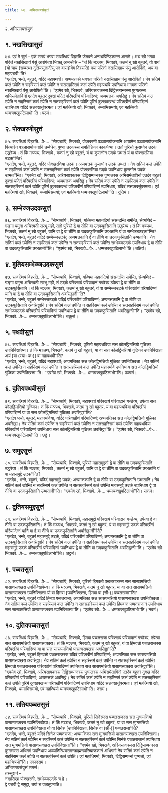 ```yaml
---
title: ०२. अभिसमयसंयुत्तं

---
```

२. अभिसमयसंयुत्तं  


## १. नखसिखासुत्तं

७४. एवं मे सुतं – एकं समयं भगवा सावत्थियं विहरति जेतवने अनाथपिण्डिकस्स आरामे। अथ खो भगवा परित्तं नखसिखायं पंसुं आरोपेत्वा भिक्खू आमन्तेसि – ‘‘तं किं मञ्‍ञथ, भिक्खवे, कतमं नु खो बहुतरं, यो वायं [यो चायं (सब्बत्थ) दुतियसुत्तादीसु पन वासद्दोयेव दिस्सति] मया परित्तो नखसिखायं पंसु आरोपितो, अयं वा महापथवी’’ति?  
‘‘एतदेव, भन्ते, बहुतरं, यदिदं महापथवी। अप्पमत्तको भगवता परित्तो नखसिखायं पंसु आरोपितो। नेव सतिमं कलं उपेति न सहस्सिमं कलं उपेति न सतसहस्सिमं कलं उपेति महापथविं उपनिधाय भगवता परित्तो नखसिखायं पंसु आरोपितो’’ति। ‘‘एवमेव खो, भिक्खवे, अरियसावकस्स दिट्ठिसम्पन्‍नस्स पुग्गलस्स अभिसमेताविनो एतदेव बहुतरं दुक्खं यदिदं परिक्खीणं परियादिण्णं; अप्पमत्तकं अवसिट्ठं। नेव सतिमं कलं उपेति न सहस्सिमं कलं उपेति न सतसहस्सिमं कलं उपेति पुरिमं दुक्खक्खन्धं परिक्खीणं परियादिण्णं उपनिधाय यदिदं सत्तक्खत्तुंपरमता। एवं महत्थियो खो, भिक्खवे, धम्माभिसमयो; एवं महत्थियो धम्मचक्खुपटिलाभो’’ति। पठमं।  


## २. पोक्खरणीसुत्तं

७५. सावत्थियं विहरति…पे॰… ‘‘सेय्यथापि, भिक्खवे, पोक्खरणी पञ्‍ञासयोजनानि आयामेन पञ्‍ञासयोजनानि वित्थारेन पञ्‍ञासयोजनानि उब्बेधेन, पुण्णा उदकस्स समतित्तिका काकपेय्या। ततो पुरिसो कुसग्गेन उदकं उद्धरेय्य। तं किं मञ्‍ञथ, भिक्खवे , कतमं नु खो बहुतरं, यं वा कुसग्गेन उदकं उब्भतं यं वा पोक्खरणिया उदक’’न्ति?  
‘‘एतदेव, भन्ते, बहुतरं, यदिदं पोक्खरणिया उदकं। अप्पमत्तकं कुसग्गेन उदकं उब्भतं। नेव सतिमं कलं उपेति न सहस्सिमं कलं उपेति न सतसहस्सिमं कलं उपेति पोक्खरणिया उदकं उपनिधाय कुसग्गेन उदकं उब्भत’’न्ति। ‘‘एवमेव खो, भिक्खवे, अरियसावकस्स दिट्ठिसम्पन्‍नस्स पुग्गलस्स अभिसमेताविनो एतदेव बहुतरं दुक्खं यदिदं परिक्खीणं परियादिण्णं; अप्पमत्तकं अवसिट्ठं। नेव सतिमं कलं उपेति न सहस्सिमं कलं उपेति न सतसहस्सिमं कलं उपेति पुरिमं दुक्खक्खन्धं परिक्खीणं परियादिण्णं उपनिधाय, यदिदं सत्तक्खत्तुंपरमता। एवं महत्थियो खो, भिक्खवे, धम्माभिसमयो; एवं महत्थियो धम्मचक्खुपटिलाभो’’ति। दुतियं।  


## ३. सम्भेज्‍जउदकसुत्तं

७६. सावत्थियं विहरति…पे॰… ‘‘सेय्यथापि , भिक्खवे, यत्थिमा महानदियो संसन्दन्ति समेन्ति, सेय्यथिदं – गङ्गा यमुना अचिरवती सरभू मही, ततो पुरिसो द्वे वा तीणि वा उदकफुसितानि उद्धरेय्य। तं किं मञ्‍ञथ, भिक्खवे, कतमं नु खो बहुतरं, यानि वा द्वे वा तीणि वा उदकफुसितानि उब्भतानि यं वा सम्भेज्‍जउदक’’न्ति?  
‘‘एतदेव, भन्ते, बहुतरं यदिदं सम्भेज्‍जउदकं; अप्पमत्तकानि द्वे वा तीणि वा उदकफुसितानि उब्भतानि। नेव सतिमं कलं उपेन्ति न सहस्सिमं कलं उपेन्ति न सतसहस्सिमं कलं उपेन्ति सम्भेज्‍जउदकं उपनिधाय द्वे वा तीणि वा उदकफुसितानि उब्भतानी’’ति। ‘‘एवमेव खो, भिक्खवे…पे॰… धम्मचक्खुपटिलाभो’’ति। ततियं।  


## ४. दुतियसम्भेज्‍जउदकसुत्तं

७७. सावत्थियं विहरति…पे॰… ‘‘सेय्यथापि, भिक्खवे, यत्थिमा महानदियो संसन्दन्ति समेन्ति, सेय्यथिदं – गङ्गा यमुना अचिरवती सरभू मही, तं उदकं परिक्खयं परियादानं गच्छेय्य ठपेत्वा द्वे वा तीणि वा उदकफुसितानि। तं किं मञ्‍ञथ, भिक्खवे, कतमं नु खो बहुतरं, यं वा सम्भेज्‍जउदकं परिक्खीणं परियादिण्णं यानि वा द्वे वा तीणि वा उदकफुसितानि अवसिट्ठानी’’ति?  
‘‘एतदेव, भन्ते, बहुतरं सम्भेज्‍जउदकं यदिदं परिक्खीणं परियादिण्णं; अप्पमत्तकानि द्वे वा तीणि वा उदकफुसितानि अवसिट्ठानि। नेव सतिमं कलं उपेन्ति न सहस्सिमं कलं उपेन्ति न सतसहस्सिमं कलं उपेन्ति सम्भेज्‍जउदकं परिक्खीणं परियादिण्णं उपनिधाय द्वे वा तीणि वा उदकफुसितानि अवसिट्ठानी’’ति। ‘‘एवमेव खो, भिक्खवे…पे॰… धम्मचक्खुपटिलाभो’’ति। चतुत्थं।  


## ५. पथवीसुत्तं

७८. सावत्थियं विहरति…पे॰… ‘‘सेय्यथापि , भिक्खवे, पुरिसो महापथविया सत्त कोलट्ठिमत्तियो गुळिका उपनिक्खिपेय्य। तं किं मञ्‍ञथ, भिक्खवे, कतमं नु खो बहुतरं, या वा सत्त कोलट्ठिमत्तियो गुळिका उपनिक्खित्ता अयं [या (स्या॰ क॰)] वा महापथवी’’ति?  
‘‘एतदेव, भन्ते, बहुतरं, यदिदं महापथवी; अप्पमत्तिका सत्त कोलट्ठिमत्तियो गुळिका उपनिक्खित्ता। नेव सतिमं कलं उपेन्ति न सहस्सिमं कलं उपेन्ति न सतसहस्सिमं कलं उपेन्ति महापथविं उपनिधाय सत्त कोलट्ठिमत्तियो गुळिका उपनिक्खित्ता’’ति। ‘‘एवमेव खो, भिक्खवे…पे॰… धम्मचक्खुपटिलाभो’’ति। पञ्‍चमं।  


## ६. दुतियपथवीसुत्तं

७९. सावत्थियं विहरति…पे॰… ‘‘सेय्यथापि, भिक्खवे, महापथवी परिक्खयं परियादानं गच्छेय्य, ठपेत्वा सत्त कोलट्ठिमत्तियो गुळिका। तं किं मञ्‍ञथ, भिक्खवे, कतमं नु खो बहुतरं, यं वा महापथविया परिक्खीणं परियादिण्णं या वा सत्त कोलट्ठिमत्तियो गुळिका अवसिट्ठा’’ति?  
‘‘एतदेव भन्ते, बहुतरं, महापथविया, यदिदं परिक्खीणं परियादिण्णं; अप्पमत्तिका सत्त कोलट्ठिमत्तियो गुळिका अवसिट्ठा। नेव सतिमं कलं उपेन्ति न सहस्सिमं कलं उपेन्ति न सतसहस्सिमं कलं उपेन्ति महापथविया परिक्खीणं परियादिण्णं उपनिधाय सत्त कोलट्ठिमत्तियो गुळिका अवसिट्ठा’’ति। ‘‘एवमेव खो, भिक्खवे…पे॰… धम्मचक्खुपटिलाभो’’ति। छट्ठं।  


## ७. समुद्दसुत्तं

८०. सावत्थियं विहरति…पे॰… ‘‘सेय्यथापि, भिक्खवे, पुरिसो महासमुद्दतो द्वे वा तीणि वा उदकफुसितानि उद्धरेय्य। तं किं मञ्‍ञथ, भिक्खवे , कतमं नु खो बहुतरं, यानि वा द्वे वा तीणि वा उदकफुसितानि उब्भतानि यं वा महासमुद्दे उदक’’न्ति?  
‘‘एतदेव , भन्ते, बहुतरं, यदिदं महासमुद्दे उदकं; अप्पमत्तकानि द्वे वा तीणि वा उदकफुसितानि उब्भतानि। नेव सतिमं कलं उपेन्ति न सहस्सिमं कलं उपेन्ति न सतसहस्सिमं कलं उपेन्ति महासमुद्दे उदकं उपनिधाय द्वे वा तीणि वा उदकफुसितानि उब्भतानी’’ति। ‘‘एवमेव खो, भिक्खवे…पे॰… धम्मचक्खुपटिलाभो’’ति। सत्तमं।  


## ८. दुतियसमुद्दसुत्तं

८१. सावत्थियं विहरति…पे॰… ‘‘सेय्यथापि, भिक्खवे, महासमुद्दो परिक्खयं परियादानं गच्छेय्य, ठपेत्वा द्वे वा तीणि वा उदकफुसितानि। तं किं मञ्‍ञथ, भिक्खवे, कतमं नु खो बहुतरं, यं वा महासमुद्दे उदकं परिक्खीणं परियादिन्‍नं यानि वा द्वे वा तीणि वा उदकफुसितानि अवसिट्ठानी’’ति?  
‘‘एतदेव, भन्ते, बहुतरं महासमुद्दे उदकं, यदिदं परिक्खीणं परियादिण्णं; अप्पमत्तकानि द्वे वा तीणि वा उदकफुसितानि अवसिट्ठानि। नेव सतिमं कलं उपेन्ति न सहस्सिमं कलं उपेन्ति न सतसहस्सिमं कलं उपेन्ति महासमुद्दे उदकं परिक्खीणं परियादिण्णं उपनिधाय द्वे वा तीणि वा उदकफुसितानि अवसिट्ठानी’’ति। ‘‘एवमेव खो भिक्खवे…पे॰… धम्मचक्खुपटिलाभो’’ति। अट्ठमं।  


## ९. पब्बतसुत्तं

८२. सावत्थियं विहरति…पे॰… ‘‘सेय्यथापि, भिक्खवे, पुरिसो हिमवतो पब्बतराजस्स सत्त सासपमत्तियो पासाणसक्खरा उपनिक्खिपेय्य। तं किं मञ्‍ञथ, भिक्खवे, कतमं नु खो बहुतरं, या वा सत्त सासपमत्तियो पासाणसक्खरा उपनिक्खित्ता यो वा हिमवा [उपनिक्खित्ता, हिमवा वा (सी॰)] पब्बतराजा’’ति?  
‘‘एतदेव, भन्ते, बहुतरं यदिदं हिमवा पब्बतराजा; अप्पमत्तिका सत्त सासपमत्तियो पासाणसक्खरा उपनिक्खित्ता। नेव सतिमं कलं उपेन्ति न सहस्सिमं कलं उपेन्ति न सतसहस्सिमं कलं उपेन्ति हिमवन्तं पब्बतराजानं उपनिधाय सत्त सासपमत्तियो पासाणसक्खरा उपनिक्खित्ता’’ति। ‘‘एवमेव खो…पे॰… धम्मचक्खुपटिलाभो’’ति। नवमं।  


## १०. दुतियपब्बतसुत्तं

८३. सावत्थियं विहरति…पे॰… ‘‘सेय्यथापि, भिक्खवे, हिमवा पब्बतराजा परिक्खयं परियादानं गच्छेय्य, ठपेत्वा सत्त सासपमत्तियो पासाणसक्खरा। तं किं मञ्‍ञथ, भिक्खवे, कतमं नु खो बहुतरं, यं वा हिमवतो पब्बतराजस्स परिक्खीणं परियादिण्णं या वा सत्त सासपमत्तियो पासाणसक्खरा अवसिट्ठा’’ति?  
‘‘एतदेव, भन्ते, बहुतरं हिमवतो पब्बतराजस्स यदिदं परिक्खीणं परियादिण्णं; अप्पमत्तिका सत्त सासपमत्तियो पासाणसक्खरा अवसिट्ठा। नेव सतिमं कलं उपेन्ति न सहस्सिमं कलं उपेन्ति न सतसहस्सिमं कलं उपेन्ति हिमवतो पब्बतराजस्स परिक्खीणं परियादिण्णं उपनिधाय सत्त सासपमत्तियो पासाणसक्खरा अवसिट्ठा’’ति।  
‘‘एवमेव खो, भिक्खवे, अरियसावकस्स दिट्ठिसम्पन्‍नस्स पुग्गलस्स अभिसमेताविनो एतदेव बहुतरं दुक्खं यदिदं परिक्खीणं परियादिण्णं; अप्पमत्तकं अवसिट्ठं। नेव सतिमं कलं उपेति न सहस्सिमं कलं उपेति न सतसहस्सिमं कलं उपेति पुरिमं दुक्खक्खन्धं परिक्खीणं परियादिण्णं उपनिधाय यदिदं सत्तक्खत्तुंपरमता। एवं महत्थियो खो, भिक्खवे, धम्माभिसमयो, एवं महत्थियो धम्मचक्खुपटिलाभो’’ति। दसमं।  


## ११. ततियपब्बतसुत्तं

८४. सावत्थियं विहरति…पे॰… ‘‘सेय्यथापि , भिक्खवे, पुरिसो सिनेरुस्स पब्बतराजस्स सत्त मुग्गमत्तियो पासाणसक्खरा उपनिक्खिपेय्य। तं किं मञ्‍ञथ, भिक्खवे, कतमं नु खो बहुतरं, या वा सत्त मुग्गमत्तियो पासाणसक्खरा उपनिक्खित्ता यो वा सिनेरु [उपनिक्खित्ता, सिनेरु वा (सी॰)] पब्बतराजा’’ति?  
‘‘एतदेव, भन्ते, बहुतरं यदिदं सिनेरु पब्बतराजा; अप्पमत्तिका सत्त मुग्गमत्तियो पासाणसक्खरा उपनिक्खित्ता। नेव सतिमं कलं उपेन्ति न सहस्सिमं कलं उपेन्ति न सतसहस्सिमं कलं उपेन्ति सिनेरुं पब्बतराजानं उपनिधाय सत्त मुग्गमत्तियो पासाणसक्खरा उपनिक्खित्ता’’ति। ‘‘एवमेव खो, भिक्खवे, अरियसावकस्स दिट्ठिसम्पन्‍नस्स पुग्गलस्स अधिगमं उपनिधाय अञ्‍ञतित्थियसमणब्राह्मणपरिब्बाजकानं अधिगमो नेव सतिमं कलं उपेति न सहस्सिमं कलं उपेति न सतसहस्सिमं कलं उपेति। एवं महाधिगमो, भिक्खवे, दिट्ठिसम्पन्‍नो पुग्गलो, एवं महाभिञ्‍ञो’’ति। एकादसमं।  
अभिसमयसंयुत्तं समत्तं।  
तस्सुद्दानं –  
नखसिखा पोक्खरणी, सम्भेज्‍जउदके च द्वे।  
द्वे पथवी द्वे समुद्दा, तयो च पब्बतूपमाति॥  